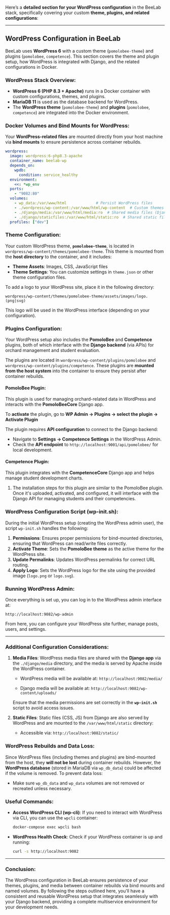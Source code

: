 Here’s a **detailed section for your WordPress configuration** in the BeeLab stack, specifically covering your custom **theme, plugins, and related configurations**:

---

## WordPress Configuration in BeeLab

BeeLab uses **WordPress 6** with a custom theme (`pomolobee-theme`) and plugins (`pomolobee`, `competence`). This section covers the theme and plugin setup, how WordPress is integrated with Django, and the related configurations in Docker.

### **WordPress Stack Overview**:

* **WordPress 6 (PHP 8.3 + Apache)** runs in a Docker container with custom configurations, themes, and plugins.
* **MariaDB 11** is used as the database backend for WordPress.
* The **WordPress theme** (`pomolobee-theme`) and **plugins** (`pomolobee`, `competence`) are integrated into the Docker environment.

### **Docker Volumes and Bind Mounts for WordPress**:

Your **WordPress-related files** are mounted directly from your host machine via **bind mounts** to ensure persistence across container rebuilds.

```yaml
wordpress:
  image: wordpress:6-php8.3-apache
  container_name: beelab-wp
  depends_on:
    wpdb:
      condition: service_healthy
  environment:
    <<: *wp_env
  ports:
    - "9082:80"
  volumes:
    - wp_data:/var/www/html             # Persist WordPress files
    - ./wordpress/wp-content:/var/www/html/wp-content  # Custom themes and plugins
    - ./django/media:/var/www/html/media:ro  # Shared media files (Django media)
    - ./django/staticfiles:/var/www/html/static:ro  # Shared static files (Django)
  profiles: ["dev"]
```

### **Theme Configuration**:

Your custom WordPress theme, **`pomolobee-theme`**, is located in `wordpress/wp-content/themes/pomolobee-theme`. This theme is mounted from the **host directory** to the container, and it includes:

* **Theme Assets**: Images, CSS, JavaScript files
* **Theme Settings**: You can customize settings in `theme.json` or other theme configuration files.

To add a logo to your WordPress site, place it in the following directory:

```text
wordpress/wp-content/themes/pomolobee-theme/assets/images/logo.(png|svg)
```

This logo will be used in the WordPress interface (depending on your configuration).

### **Plugins Configuration**:

Your WordPress setup also includes the **PomoloBee** and **Competence** plugins, both of which interface with the **Django backend** (via APIs) for orchard management and student evaluation.

The plugins are located in `wordpress/wp-content/plugins/pomolobee` and `wordpress/wp-content/plugins/competence`. These plugins are **mounted from the host system** into the container to ensure they persist after container rebuilds.

#### **PomoloBee Plugin**:

This plugin is used for managing orchard-related data in WordPress and interacts with the **PomoloBeeCore** Django app.

 To **activate** the plugin, go to **WP Admin → Plugins → select the plugin → Activate Plugin**  
 

The plugin requires **API configuration** to connect to the Django backend:

   * Navigate to **Settings → Competence Settings** in the WordPress Admin.
   * Check the **API endpoint** to `http://localhost:9001/api/pomolobee/` for local development.

#### **Competence Plugin**:

This plugin integrates with the **CompetenceCore** Django app and helps manage student development charts.

1. The installation steps for this plugin are similar to the PomoloBee plugin. Once it's uploaded, activated, and configured, it will interface with the Django API for managing students and their competencies.

### **WordPress Configuration Script (wp-init.sh)**:

During the initial WordPress setup (creating the WordPress admin user), the script `wp-init.sh` handles the following:

1. **Permissions**: Ensures proper permissions for bind-mounted directories, ensuring that WordPress can read/write files correctly.
2. **Activate Theme**: Sets the **PomoloBee theme** as the active theme for the WordPress site.
3. **Update Permalinks**: Updates WordPress permalinks for correct URL routing.
4. **Apply Logo**: Sets the WordPress logo for the site using the provided image (`logo.png` or `logo.svg`).

 

### **Running WordPress Admin**:

Once everything is set up, you can log in to the WordPress admin interface at:

```text
http://localhost:9082/wp-admin
```

From here, you can configure your WordPress site further, manage posts, users, and settings.

---

### **Additional Configuration Considerations**:

1. **Media Files**:
   WordPress media files are shared with the **Django app** via the `./django/media` directory, and the media is served by Apache inside the WordPress container.

   * WordPress media will be available at:
     `http://localhost:9082/media/`

   * Django media will be available at:
     `http://localhost:9082/wp-content/uploads/`

   Ensure that the media permissions are set correctly in the **`wp-init.sh`** script to avoid access issues.

2. **Static Files**:
   Static files (CSS, JS) from Django are also served by WordPress and are mounted to the `/var/www/html/static` directory:

   * Accessible via:
     `http://localhost:9082/static/`

### **WordPress Rebuilds and Data Loss**:

Since WordPress files (including themes and plugins) are bind-mounted from the host, they **will not be lost** during container rebuilds. However, the **WordPress database** (stored in MariaDB via `wp_db_data`) could be affected if the volume is removed. To prevent data loss:

* Make sure `wp_db_data` and `wp_data` volumes are not removed or recreated unless necessary.

### **Useful Commands**:

* **Access WordPress CLI (wp-cli)**:
  If you need to interact with WordPress via CLI, you can use the `wpcli` container:

  ```bash
  docker-compose exec wpcli bash
  ```

* **WordPress Health Check**:
  Check if your WordPress container is up and running:

  ```bash
  curl -s http://localhost:9082
  ```

---

### **Conclusion**:

The WordPress configuration in BeeLab ensures persistence of your themes, plugins, and media between container rebuilds via bind mounts and named volumes. By following the steps outlined here, you'll have a consistent and reusable WordPress setup that integrates seamlessly with your Django backend, providing a complete multiservice environment for your development needs.
